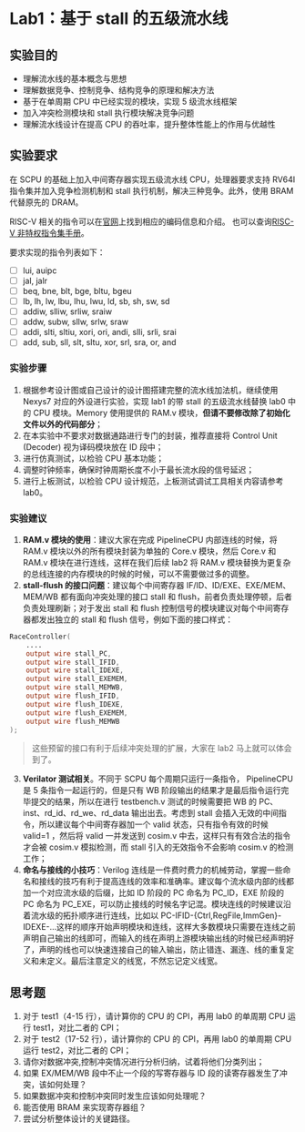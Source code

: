 # Lab1：基于 stall 的五级流水线

## 实验目的

- 理解流水线的基本概念与思想
- 理解数据竞争、控制竞争、结构竞争的原理和解决方法
- 基于在单周期 CPU 中已经实现的模块，实现 5 级流水线框架
- 加入冲突检测模块和 stall 执行模块解决竞争问题
- 理解流水线设计在提高 CPU 的吞吐率，提升整体性能上的作用与优越性

## 实验要求

在 SCPU 的基础上加入中间寄存器实现五级流水线 CPU，处理器要求支持 RV64I 指令集并加入竞争检测机制和 stall 执行机制，解决三种竞争。此外，使用 BRAM 代替原先的 DRAM。

RISC-V 相关的指令可以在[官网](https://riscv.org/technical/specifications/)上找到相应的编码信息和介绍。
也可以查询[RISC-V 非特权指令集手册](https://github.com/riscv/riscv-isa-manual/releases/download/Ratified-IMAFDQC/riscv-spec-20191213.pdf)。

要求实现的指令列表如下：

- [ ] lui, auipc
- [ ] jal, jalr
- [ ] beq, bne, blt, bge, bltu, bgeu
- [ ] lb, lh, lw, lbu, lhu, lwu, ld, sb, sh, sw, sd
- [ ] addiw, slliw, srliw, sraiw
- [ ] addw, subw, sllw, srlw, sraw
- [ ] addi, slti, sltiu, xori, ori, andi, slli, srli, srai
- [ ] add, sub, sll, slt, sltu, xor, srl, sra, or, and

### 实验步骤

1. 根据参考设计图或自己设计的设计图搭建完整的流水线加法机，继续使用 Nexys7 对应的外设进行实验，实现 lab1 的带 stall 的五级流水线替换 lab0 中的 CPU 模块。Memory 使用提供的 RAM.v 模块，**但请不要修改除了初始化文件以外的代码部分**；
2. 在本实验中不要求对数据通路进行专门的封装，推荐直接将 Control Unit (Decoder) 视为译码模块放在 ID 段中；
3. 进行仿真测试，以检验 CPU 基本功能；
4. 调整时钟频率，确保时钟周期长度不小于最长流水段的信号延迟；
5. 进行上板测试，以检验 CPU 设计规范，上板测试调试工具相关内容请参考 lab0。

### 实验建议

1. **RAM.v 模块的使用**：建议大家在完成 PipelineCPU 内部连线的时候，将 RAM.v 模块以外的所有模块封装为单独的 Core.v 模块，然后 Core.v 和 RAM.v 模块在进行连线，这样在我们后续 lab2 将 RAM.v 模块替换为更复杂的总线连接的内存模块的时候的时候，可以不需要做过多的调整。
2. **stall-flush 的接口问题**：建议每个中间寄存器 IF/ID、ID/EXE、EXE/MEM、MEM/WB 都有面向冲突处理的接口 stall 和 flush，前者负责处理停顿，后者负责处理刷新；对于发出 stall 和 flush 控制信号的模块建议对每个中间寄存器都发出独立的 stall 和 flush 信号，例如下面的接口样式：

```verilog
RaceController(
    ....
    output wire stall_PC,
    output wire stall_IFID,
    output wire stall_IDEXE,
    output wire stall_EXEMEM,
    output wire stall_MEMWB,
    output wire flush_IFID,
    output wire flush_IDEXE,
    output wire flush_EXEMEM,
    output wire flush_MEMWB
);
```

> 这些预留的接口有利于后续冲突处理的扩展，大家在 lab2 马上就可以体会到了。

3. **Verilator 测试相关**。不同于 SCPU 每个周期只运行一条指令， PipelineCPU 是 5 条指令一起运行的，但是只有 WB 阶段输出的结果才是最后指令运行完毕提交的结果，所以在进行 testbench.v 测试的时候需要把 WB 的 PC、inst、rd_id、rd_we、rd_data 输出出去。考虑到 stall 会插入无效的中间指令，所以建议每个中间寄存器加一个 valid 状态，只有指令有效的时候 valid=1 ，然后将 valid 一并发送到 cosim.v 中去，这样只有有效合法的指令才会被 cosim.v 模拟检测，而 stall 引入的无效指令不会影响 cosim.v 的检测工作；
4. **命名与接线的小技巧**：Verilog 连线是一件费时费力的机械劳动，掌握一些命名和接线的技巧有利于提高连线的效率和准确率。建议每个流水级内部的线都加一个对应流水级的后缀，比如 ID 阶段的 PC 命名为 PC_ID，EXE 阶段的 PC 命名为 PC_EXE，可以防止接线的时候名字记混。模块连线的时候建议沿着流水级的拓扑顺序进行连线，比如以 PC-IFID-{Ctrl,RegFile,ImmGen}-IDEXE-...这样的顺序开始声明模块和连线，这样大多数模块只需要在连线之前声明自己输出的线即可，而输入的线在声明上游模块输出线的时候已经声明好了，声明的线也可以快速连接自己的输入输出，防止错连、漏连、线的重复定义和未定义。最后注意定义的线宽，不然忘记定义线宽。

## 思考题

1. 对于 test1（4-15 行），请计算你的 CPU 的 CPI，再用 lab0 的单周期 CPU 运行 test1，对比二者的 CPI；
2. 对于 test2（17-52 行），请计算你的 CPU 的 CPI，再用 lab0 的单周期 CPU 运行 test2，对比二者的 CPI；
3. 请你对数据冲突,控制冲突情况进行分析归纳，试着将他们分类列出；
4. 如果 EX/MEM/WB 段中不止一个段的写寄存器与 ID 段的读寄存器发生了冲突，该如何处理？
5. 如果数据冲突和控制冲突同时发生应该如何处理呢？
6. 能否使用 BRAM 来实现寄存器组？
7. 尝试分析整体设计的关键路径。
